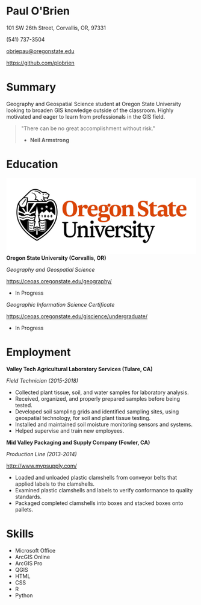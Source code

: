 # Paul O'Brien
101 SW 26th Street, Corvallis, OR, 97331

(541) 737-3504

obriepau@oregonstate.edu

https://github.com/plobrien

# Summary
Geography and Geospatial Science student at Oregon State University looking to broaden GIS knowledge outside of the classroom. Highly motivated and eager to learn from professionals in the GIS field.

>"There can be no great accomplishment without risk."
>
> - **Neil Armstrong**

# Education
![](OSU.jpg)
**Oregon State University (Corvallis, OR)**

*Geography and Geospatial Science*

https://ceoas.oregonstate.edu/geography/
- In Progress

*Geographic Information Science Certificate*

https://ceoas.oregonstate.edu/giscience/undergraduate/
- In Progress

# Employment
**Valley Tech Agricultural Laboratory Services (Tulare, CA)**

*Field Technician (2015-2018)*
- Collected plant tissue, soil, and water samples for laboratory analysis.
- Received, organized, and properly prepared samples before being tested.
- Developed soil sampling grids and identified sampling sites, using geospatial technology, for soil and plant tissue testing.
- Installed and maintained soil moisture monitoring sensors and systems.
- Helped supervise and train new employees.

**Mid Valley Packaging and Supply Company (Fowler, CA)**

*Production Line (2013-2014)*

http://www.mvpsupply.com/
- Loaded and unloaded plastic clamshells from conveyor belts that applied labels to the clamshells.
-	Examined plastic clamshells and labels to verify conformance to quality standards.
- Packaged completed clamshells into boxes and stacked boxes onto pallets.

# Skills
- Microsoft Office
- ArcGIS Online
- ArcGIS Pro
- QGIS
- HTML
- CSS
- R
- Python
